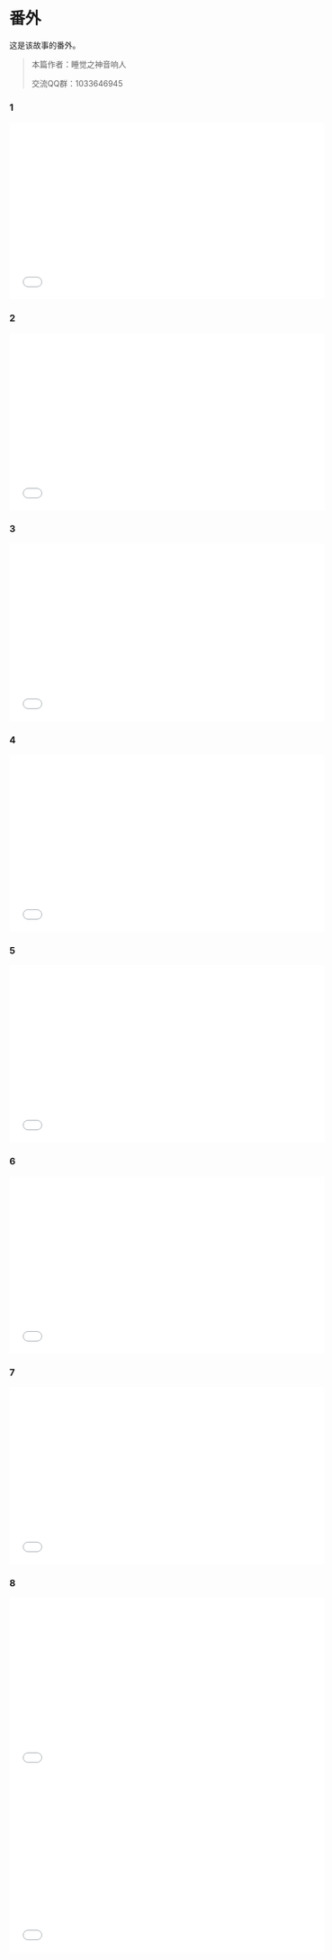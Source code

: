 # 番外

这是该故事的番外。

> 本篇作者：睡觉之神音响人
>
> 交流QQ群：1033646945

### 1

<iframe width="560" height="315" src="//player.bilibili.com/player.html?isOutside=true&aid=113654733214186&bvid=BV1VEqoYmEXa&cid=27803058859&p=1&autoplay=false" scrolling="no" border="0" frameborder="no" allow="accelerometer; autoplay; clipboard-write; encrypted-media; gyroscope; picture-in-picture; web-share" framespacing="0" allowfullscreen="true"></iframe>

### 2

<iframe width="560" height="315" src="//player.bilibili.com/player.html?isOutside=true&aid=113764607202267&bvid=BV1QV6UYfEVm&cid=27808630426&p=1&autoplay=false" scrolling="no" border="0" frameborder="no" allow="accelerometer; autoplay; clipboard-write; encrypted-media; gyroscope; picture-in-picture; web-share" framespacing="0" allowfullscreen="true"></iframe>

### 3

<iframe width="560" height="315" src="//player.bilibili.com/player.html?isOutside=true&aid=113844131207191&bvid=BV1Agcoe4Emq&cid=27925022126&p=1&autoplay=false" scrolling="no" border="0" frameborder="no" allow="accelerometer; autoplay; clipboard-write; encrypted-media; gyroscope; picture-in-picture; web-share" framespacing="0" allowfullscreen="true"></iframe>

### 4

<iframe width="560" height="315" src="//player.bilibili.com/player.html?isOutside=true&aid=113932412915799&bvid=BV1ytFBeME64&cid=28233304959&p=1&autoplay=false" scrolling="no" border="0" frameborder="no" allow="accelerometer; autoplay; clipboard-write; encrypted-media; gyroscope; picture-in-picture; web-share" framespacing="0" allowfullscreen="true"></iframe>

### 5

<iframe width="560" height="315" src="//player.bilibili.com/player.html?isOutside=true&aid=113972510462047&bvid=BV1y2NmeyEB5&cid=28293400626&p=1&autoplay=false" scrolling="no" border="0" frameborder="no" allow="accelerometer; autoplay; clipboard-write; encrypted-media; gyroscope; picture-in-picture; web-share" framespacing="0" allowfullscreen="true"></iframe>

### 6

<iframe width="560" height="315" src="//player.bilibili.com/player.html?isOutside=true&aid=114013228768068&bvid=BV13LALefEoB&cid=28422638106&p=1&autoplay=false" scrolling="no" border="0" frameborder="no" allow="accelerometer; autoplay; clipboard-write; encrypted-media; gyroscope; picture-in-picture; web-share" framespacing="0" allowfullscreen="true"></iframe>

### 7

<iframe width="560" height="315" src="//player.bilibili.com/player.html?isOutside=true&aid=114170045406679&bvid=BV1UvQbYAEHp&cid=28894366358&p=1&autoplay=false" scrolling="no" border="0" frameborder="no" allow="accelerometer; autoplay; clipboard-write; encrypted-media; gyroscope; picture-in-picture; web-share" framespacing="0" allowfullscreen="true"></iframe>

### 8

<iframe width="560" height="315" src="//player.bilibili.com/player.html?isOutside=true&aid=114325570263550&bvid=BV1zXdhYPEGN&cid=29378283966&p=1&autoplay=false" scrolling="no" border="0" frameborder="no" allow="accelerometer; autoplay; clipboard-write; encrypted-media; gyroscope; picture-in-picture; web-share" framespacing="0" allowfullscreen="true"></iframe>

<iframe width="560" height="315" src="//player.bilibili.com/player.html?isOutside=true&aid=114523138823544&bvid=BV1V2JwzbELf&cid=30009264095&p=1&autoplay=false" scrolling="no" border="0" frameborder="no" allow="accelerometer; autoplay; clipboard-write; encrypted-media; gyroscope; picture-in-picture; web-share" framespacing="0" allowfullscreen="true"></iframe>
